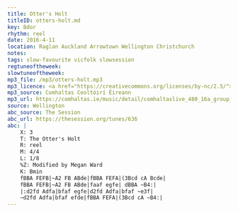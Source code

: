 ```yaml
---
title: Otter's Holt
titleID: otters-holt.md
key: Bdor
rhythm: reel
date: 2016-4-11
location: Raglan Auckland Arrowtown Wellington Christchurch
notes:
tags: slow-favourite vicfolk slowsession
regtuneoftheweek:
slowtuneoftheweek:
mp3_file: /mp3/otters-holt.mp3
mp3_licence: <a href="https://creativecommons.org/licenses/by-nc/2.5/">CC-BY-NC-2.5</a>
mp3_source: Comhaltas Ceoltóirí Éireann
mp3_url: https://comhaltas.ie/music/detail/comhaltaslive_480_16a_group_of_tutors/
source: Wellington
abc_source: The Session
abc_url: https://thesession.org/tunes/636
abc: |
    X: 3
    T: The Otter's Holt
    R: reel
    M: 4/4
    L: 1/8
    %Z: Modified by Megan Ward
    K: Bmin
    fBBA FEFB|~A2 FB ABde|fBBA FEFA|(3Bcd cA Bcde|
    fBBA FEFB|~A2 FB ABde|faaf egfe| dBBA ~B4:|
    |:d2fd Adfa|bfaf egfe|d2fd Adfa|bfaf ~e3f|
    ~d2fd Adfa|bfaf efde|fBBA FEFA|(3Bcd cA ~B4:|
---
```

